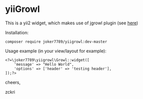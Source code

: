 yiiGrowl
========

This is a yii2 widget, which makes use of jgrowl plugin (see [here](http://stanlemon.net/2013/03/16/jgrowl-1-2-11/))

Installation:
```
composer require joker7789/yiigrowl:dev-master
```

Usage example (in your view/layout for example):

    <?=\joker7789\yiigrowl\Growl::widget([
        'message' => "Hello World",
        'options' => ['header' => 'testing header'],
    ]);?>
    
cheers,

zckri
